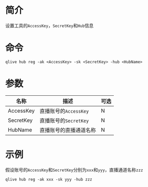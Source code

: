 # 简介

设置工具的`AccessKey`，`SecretKey`和`Hub`信息

# 命令

```
qlive hub reg -ak <AccessKey> -sk <SecretKey> -hub <HubName>
```

# 参数

|名称|描述|可选|
|--------|-------|-------|
|AccessKey|直播账号的`AccessKey`|N|
|SecretKey|直播账号的`SecretKey`|N|
|HubName|直播账号的直播通道名称|N|

# 示例

假设账号的`AccessKey`和`SecretKey`分别为`xxx`和`yyy`，直播通道名称`zzz`

```
qlive hub reg -ak xxx -sk yyy -hub zzz
```